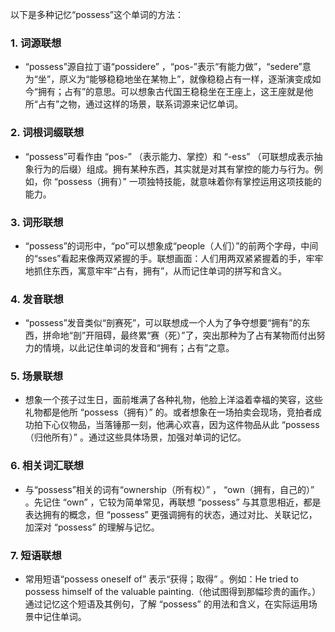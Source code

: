 以下是多种记忆“possess”这个单词的方法：

### 1. 词源联想
 - “possess”源自拉丁语“possidere” ，“pos-”表示“有能力做”，“sedere”意为“坐”，原义为“能够稳稳地坐在某物上”，就像稳稳占有一样，逐渐演变成如今“拥有；占有”的意思。可以想象古代国王稳稳坐在王座上，这王座就是他所“占有”之物，通过这样的场景，联系词源来记忆单词。

### 2. 词根词缀联想
 - “possess”可看作由 “pos-” （表示能力、掌控）和 “-ess” （可联想成表示抽象行为的后缀）组成。拥有某种东西，其实就是对其有掌控的能力与行为。例如，你 “possess（拥有）” 一项独特技能，就意味着你有掌控运用这项技能的能力。 

### 3. 词形联想
 - “possess”的词形中，“po”可以想象成“people（人们）”的前两个字母，中间的“sses”看起来像两双紧握的手。联想画面：人们用两双紧紧握着的手，牢牢地抓住东西，寓意牢牢“占有，拥有”，从而记住单词的拼写和含义。

### 4. 发音联想
 - “possess”发音类似“剖赛死”，可以联想成一个人为了争夺想要“拥有”的东西，拼命地“剖”开阻碍，最终累“赛（死）”了，突出那种为了占有某物而付出努力的情境，以此记住单词的发音和“拥有；占有”之意。

### 5. 场景联想
 - 想象一个孩子过生日，面前堆满了各种礼物，他脸上洋溢着幸福的笑容，这些礼物都是他所 “possess（拥有）” 的。或者想象在一场拍卖会现场，竞拍者成功拍下心仪物品，当落锤那一刻，他满心欢喜，因为这件物品从此 “possess（归他所有）” 。通过这些具体场景，加强对单词的记忆。

### 6. 相关词汇联想
 - 与“possess”相关的词有“ownership（所有权）” ， “own（拥有，自己的）”  。先记住 “own” ，它较为简单常见，再联想 “possess” 与其意思相近，都是表达拥有的概念，但 “possess” 更强调拥有的状态，通过对比、关联记忆，加深对 “possess” 的理解与记忆。

### 7. 短语联想
 - 常用短语“possess oneself of” 表示“获得；取得” 。例如：He tried to possess himself of the valuable painting.（他试图得到那幅珍贵的画作。）通过记忆这个短语及其例句，了解 “possess” 的用法和含义，在实际运用场景中记住单词。 